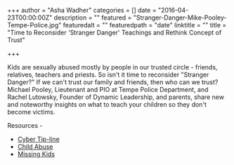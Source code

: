 +++
author = "Asha Wadher"
categories = []
date = "2016-04-23T00:00:00Z"
description = ""
featured = "Stranger-Danger-Mike-Pooley-Tempe-Police.jpg"
featuredalt = ""
featuredpath = "date"
linktitle = ""
title = "Time to Reconsider 'Stranger Danger' Teachings and Rethink Concept of Trust"

+++
<audio src="https://s3.amazonaws.com/twizted/static/assets/podcast/Ep15_Pooley_Rachel_Child_Safety.mp3"></audio>
<p>Kids are sexually abused mostly by people in our trusted circle - friends, relatives, teachers and priests. So isn't it time to reconsider "Stranger Danger?" If we can't trust our family and friends, then who can we trust? Michael Pooley, Lieutenant and PIO at Tempe Police Department, and Rachel Lutowsky, Founder of Dynamic Leadership, and parents, share new and noteworthy insights on what to teach your children so they don't become victims.</p>



<p style="margin-bottom: 0em;">Resources -</p>

 - <a href="http://www.missingkids.org/cybertipline" target="_blank">Cyber Tip-line</a>
 - <a href="https://www.childhelp.org/child-abuse/" target="_blank">Child Abuse</a>
 - <a href="http://www.missingkids.org/Home" target="_blank">Missing Kids</a>


